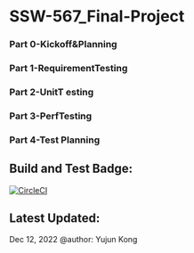 # SSW-567_Final-Project
### Part 0-Kickoff&Planning
### Part 1-RequirementTesting
### Part 2-UnitT esting
### Part 3-PerfTesting
### Part 4-Test Planning
## Build and Test Badge:
[![CircleCI](https://dl.circleci.com/status-badge/img/gh/fluencyk/Stevens/tree/main.svg?style=svg)](https://dl.circleci.com/status-badge/redirect/gh/fluencyk/Stevens/tree/main)
## Latest Updated:
Dec 12, 2022 @author: Yujun Kong
